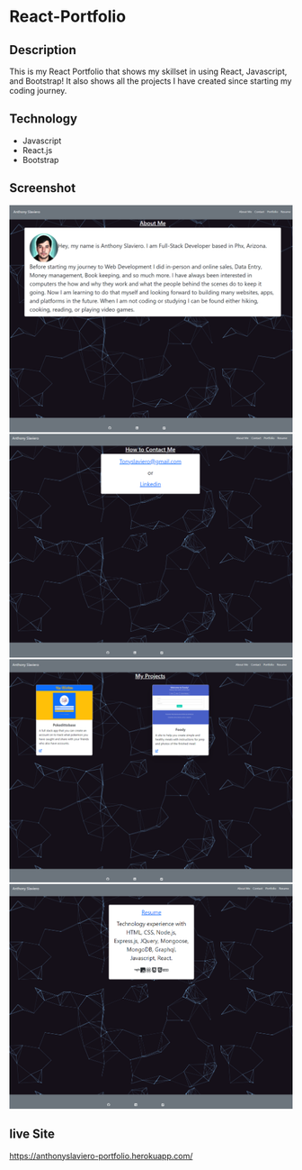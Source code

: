 # React-Portfolio

## Description

This is my React Portfolio that shows my skillset in using React, Javascript, and Bootstrap! It also shows all the projects I have created since starting my coding journey.

## Technology

- Javascript
- React.js
- Bootstrap

## Screenshot

<img src="https://github.com/Aslaviero/myreactportfolio/blob/main/myportfolio/src/images/Screenshot%202022-12-05%20084024.png">
<img src="https://github.com/Aslaviero/myreactportfolio/blob/main/myportfolio/src/images/Screenshot%202022-12-05%20084051.png">
<img src="https://github.com/Aslaviero/myreactportfolio/blob/main/myportfolio/src/images/Screenshot%202022-12-05%20084111.png">
<img src="https://github.com/Aslaviero/myreactportfolio/blob/main/myportfolio/src/images/Screenshot%202022-12-05%20084131.png">

## live Site

https://anthonyslaviero-portfolio.herokuapp.com/
